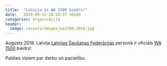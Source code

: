```yaml
---
title:  "Latvija is WA 1500 biedrs!"
date:   2018-08-15 18:28:37 +0200
categories: organizācija
header:
  image: /assets/images/wa1500-2018.jpg
---
```

Augusts 2018. Latvija [Latvijas Šaušanas Federācijas](http://www.saufed.lv) personā ir oficiāls [WA 1500](https://wa1500.org) biedrs!

Paldies visiem par darbu un pacietību.

